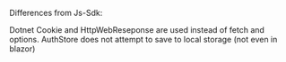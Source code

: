 
Differences from Js-Sdk:

Dotnet Cookie and HttpWebReseponse are used instead of fetch and options.
AuthStore does not attempt to save to local storage (not even in blazor)